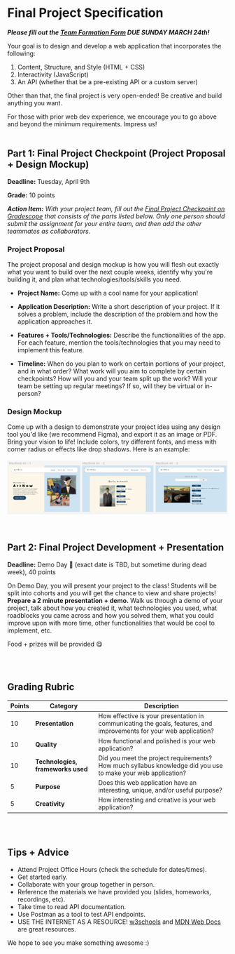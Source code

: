 # Final Project Specification

_**Please fill out the [Team Formation Form](https://forms.gle/QqXi5eJ84rzgP3tR8) DUE SUNDAY MARCH 24th!**_

Your goal is to design and develop a web application that incorporates the following:

1. Content, Structure, and Style (HTML + CSS)
2. Interactivity (JavaScript)
3. An API (whether that be a pre-existing API or a custom server)

Other than that, the final project is very open-ended! Be creative and build anything you want.

For those with prior web dev experience, we encourage you to go above and beyond the minimum requirements. Impress us!
<br></br>

## Part 1: Final Project Checkpoint (Project Proposal + Design Mockup)
**Deadline:** Tuesday, April 9th

**Grade:** 10 points

_<b>Action Item:</b> With your project team, fill out the [Final Project Checkpoint on Gradescope](https://www.gradescope.com/courses/709491/assignments/4257372) that consists of the parts listed below. Only one person should submit the assignment for your entire team, and then add the other teammates as collaborators._

### Project Proposal

The project proposal and design mockup is how you will flesh out exactly what you want to build over the next couple weeks, identify why you're building it, and plan what technologies/tools/skills you need.

- **Project Name:** Come up with a cool name for your application!

- **Application Description:** Write a short description of your project. If it solves a problem, include the description of the problem and how the application approaches it.

- **Features + Tools/Technologies:** Describe the functionalities of the app. For each feature, mention the tools/technologies that you may need to implement this feature.

- **Timeline:** When do you plan to work on certain portions of your project, and in what order? What work will you aim to complete by certain checkpoints? How will you and your team split up the work? Will your team be setting up regular meetings? If so, will they be virtual or in-person?

### Design Mockup

Come up with a design to demonstrate your project idea using any design tool you'd like (we recommend Figma), and export it as an image or PDF. Bring your vision to life! Include colors, try different fonts, and mess with corner radius or effects like drop shadows. Here is an example:
<br></br>
<img src="/assets/mockup.png"/>

<br>

## Part 2: Final Project Development + Presentation
<b>Deadline:</b> Demo Day 🎉 (exact date is TBD, but sometime during dead week), 40 points

On Demo Day, you will present your project to the class! Students will be split into cohorts and you will get the chance to view and share projects! **Prepare a 2 minute presentation + demo.** Walk us through a demo of your project, talk about how you created it, what technologies you used, what roadblocks you came across and how you solved them, what you could improve upon with more time, other functionalities that would be cool to implement, etc.

Food + prizes will be provided 😋

<br></br>
## Grading Rubric
| Points | Category                         | Description                                                                                                                                                  |
|--------|----------------------------------|--------------------------------------------------------------------------------------------------------------------------------------------------------------|
| 10     | **Presentation**                 | How effective is your presentation in communicating the goals, features, and improvements for your web application?                                      |
| 10     | **Quality**                      | How functional and polished is your web application?                      |
| 10      | **Technologies, frameworks used**| Did you meet the project requirements? How much syllabus knowledge did you use to make your web application? |
| 5      | **Purpose**                      | Does this web application have an interesting, unique, and/or useful purpose?                                                                            |
| 5      | **Creativity**                   | How interesting and creative is your web application?                                                                                                    |
<br></br>
## Tips + Advice
- Attend Project Office Hours (check the schedule for dates/times). 
- Get started early.
- Collaborate with your group together in person.
- Reference the materials we have provided you (slides, homeworks, recordings, etc).
- Take time to read API documentation.
- Use Postman as a tool to test API endpoints.
- USE THE INTERNET AS A RESOURCE! [w3schools](https://www.w3schools.com/) and [MDN Web Docs](https://developer.mozilla.org/en-US/) are great resources.

We hope to see you make something awesome :)